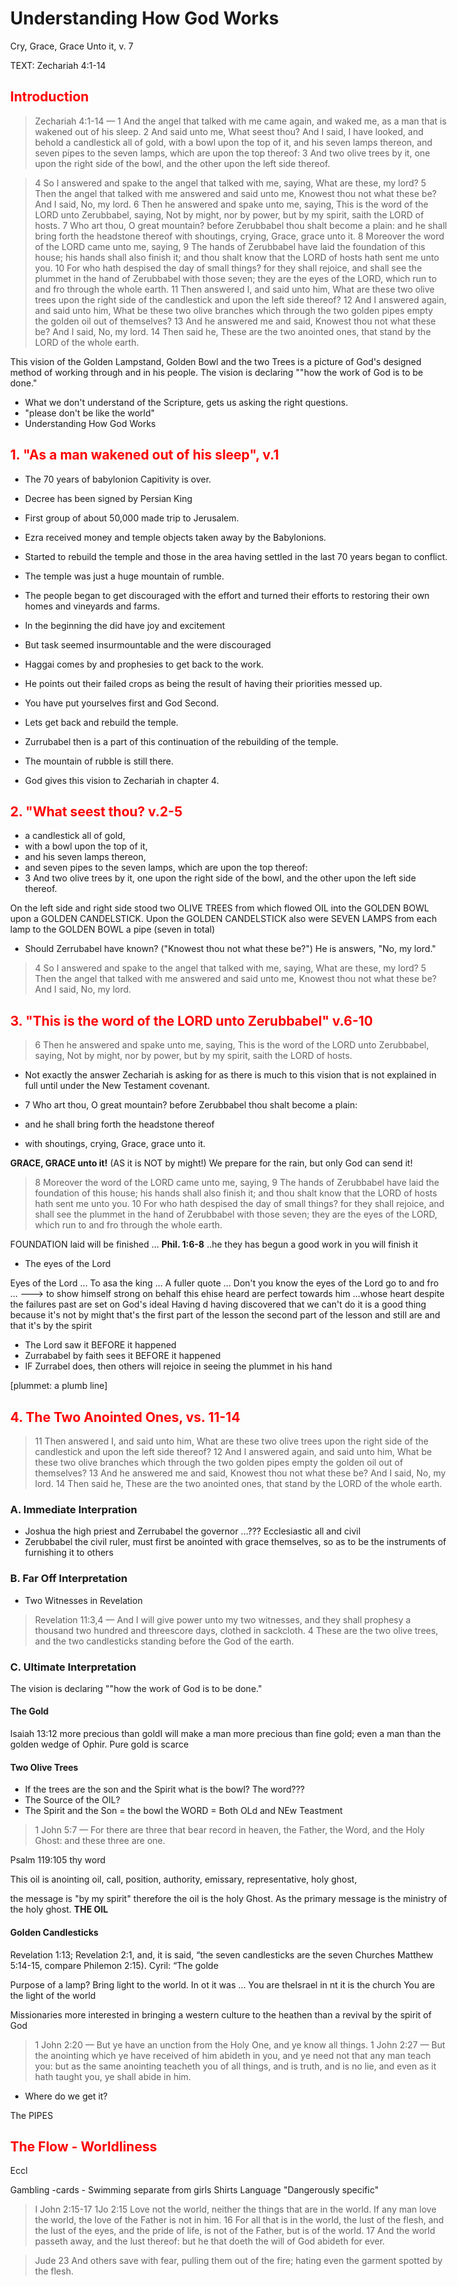 <style>body {max-width:700px;} h2 {color:red;}</style>

# Understanding How God Works

Cry, Grace, Grace Unto it, v. 7

TEXT: Zechariah 4:1-14

## Introduction

> Zechariah 4:1-14 &mdash; 1 And the angel that talked with me came again, and waked me, as a man that is wakened out of his sleep. 2 And said unto me, What seest thou? And I said, I have looked, and behold a candlestick all of gold, with a bowl upon the top of it, and his seven lamps thereon, and seven pipes to the seven lamps, which are upon the top thereof: 3 And two olive trees by it, one upon the right side of the bowl, and the other upon the left side thereof. 

> 4 So I answered and spake to the angel that talked with me, saying, What are these, my lord? 5 Then the angel that talked with me answered and said unto me, Knowest thou not what these be? And I said, No, my lord. 6 Then he answered and spake unto me, saying, This is the word of the LORD unto Zerubbabel, saying, Not by might, nor by power, but by my spirit, saith the LORD of hosts. 7 Who art thou, O great mountain? before Zerubbabel thou shalt become a plain: and he shall bring forth the headstone thereof with shoutings, crying, Grace, grace unto it. 8 Moreover the word of the LORD came unto me, saying, 9 The hands of Zerubbabel have laid the foundation of this house; his hands shall also finish it; and thou shalt know that the LORD of hosts hath sent me unto you. 10 For who hath despised the day of small things? for they shall rejoice, and shall see the plummet in the hand of Zerubbabel with those seven; they are the eyes of the LORD, which run to and fro through the whole earth. 11 Then answered I, and said unto him, What are these two olive trees upon the right side of the candlestick and upon the left side thereof? 12 And I answered again, and said unto him, What be these two olive branches which through the two golden pipes empty the golden oil out of themselves? 13 And he answered me and said, Knowest thou not what these be? And I said, No, my lord. 14 Then said he, These are the two anointed ones, that stand by the LORD of the whole earth.

This vision of the Golden Lampstand, Golden Bowl and the two Trees is a picture of God's designed method of working through and in his people. The vision is declaring ""how the work of God is to be done."

- What we don't understand of the Scripture, gets us asking the right questions.
- "please don't be like the world"
- Understanding How God Works

## 1. "As a man wakened out of his sleep", v.1

- The 70 years of babylonion Capitivity is over. 
- Decree has been signed by Persian King
- First group of about 50,000 made trip to Jerusalem.
- Ezra received money and temple objects taken away by the Babylonions.
- Started to rebuild the temple and those in the area having settled in the last 70 years began to conflict.
- The temple was just a huge mountain of rumble.
- The people began to get discouraged with the effort and turned their efforts to restoring their own homes and vineyards and farms.
- In the beginning the did have joy and excitement
- But task seemed insurmountable and the were discouraged

- Haggai comes by and prophesies to get back to the work.
- He points out their failed crops as being the result of having their priorities messed up.
- You have put yourselves first and God Second.
- Lets get back and rebuild the temple.
- Zurrubabel then is a part of this continuation of the rebuilding of the temple.

- The mountain of rubble is still there.
- God gives this vision to Zechariah in chapter 4.

## 2.  "What seest thou? v.2-5

- a candlestick all of gold, 
- with a bowl upon the top of it, 
- and his seven lamps thereon, 
- and seven pipes to the seven lamps, which are upon the top thereof: 
- 3 And two olive trees by it, one upon the right side of the bowl, and the other upon the left side thereof. 

On the left side and right side stood two OLIVE TREES from which flowed OIL into the GOLDEN BOWL upon a GOLDEN CANDELSTICK. Upon the GOLDEN CANDELSTICK also were SEVEN LAMPS from each lamp to the GOLDEN BOWL a pipe (seven in total)

- Should Zerrubabel have known? ("Knowest thou not what these be?") He is answers, "No, my lord."

> 4 So I answered and spake to the angel that talked with me, saying, What are these, my lord? 5 Then the angel that talked with me answered and said unto me, Knowest thou not what these be? And I said, No, my lord.

## 3. "This is the word of the LORD unto Zerubbabel" v.6-10

 > 6 Then he answered and spake unto me, saying, This is the word of the LORD unto Zerubbabel, saying, Not by might, nor by power, but by my spirit, saith the LORD of hosts. 

- Not exactly the answer Zechariah is asking for as there is much to this vision that is not explained in full until under the New Testament covenant.

-  7 Who art thou, O great mountain? before Zerubbabel thou shalt become a plain: 

- and he shall bring forth the headstone thereof 

- with shoutings, crying, Grace, grace unto it. 

**GRACE, GRACE unto it!** (AS it is NOT by might!)
We prepare for the rain, but only God can send it!

> 8 Moreover the word of the LORD came unto me, saying, 9 The hands of Zerubbabel have laid the foundation of this house; his hands shall also finish it; and thou shalt know that the LORD of hosts hath sent me unto you. 10 For who hath despised the day of small things? for they shall rejoice, and shall see the plummet in the hand of Zerubbabel with those seven; they are the eyes of the LORD, which run to and fro through the whole earth.

FOUNDATION laid will be finished ... **Phil. 1:6-8** ..he they has begun a good work in you will finish it

- The eyes of the Lord

Eyes of the Lord ... To asa the king ... A fuller quote ... Don't you know the eyes of the Lord go to and fro ... ---> to show himself strong on behalf this ehise heard are perfect towards him ...whose heart despite the failures past are set on God's ideal
Having d having discovered that we can't do it is a good thing because it's not by might that's the first part of the lesson the second part of the lesson and still are and that it's by the spirit

- The Lord saw it BEFORE it happened
- Zurrababel by faith sees it BEFORE it happened
- IF Zurrabel does, then others will rejoice in seeing the plummet in his hand

[plummet: a plumb line]

## 4. The Two Anointed Ones, vs. 11-14

> 11 Then answered I, and said unto him, What are these two olive trees upon the right side of the candlestick and upon the left side thereof? 12 And I answered again, and said unto him, What be these two olive branches which through the two golden pipes empty the golden oil out of themselves? 13 And he answered me and said, Knowest thou not what these be? And I said, No, my lord. 14 Then said he, These are the two anointed ones, that stand by the LORD of the whole earth.

### A. Immediate Interpration

- Joshua the high priest and Zerrubabel the governor ...??? Ecclesiastic all and civil
- Zerubbabel the civil ruler, must first be anointed with grace themselves, so as to be the instruments of furnishing it to others 

### B. Far Off Interpretation

- Two Witnesses  in Revelation

> Revelation 11:3,4 &mdash; And I will give power unto my two witnesses, and they shall prophesy a thousand two hundred and threescore days, clothed in sackcloth. 4 These are the two olive trees, and the two candlesticks standing before the God of the earth.

### C. Ultimate Interpretation

The vision is declaring ""how the work of God is to be done."

#### The Gold

Isaiah 13:12 more precious than goldI will make a man more precious than fine gold; even a man than the golden wedge of Ophir.
Pure gold is scarce

#### Two Olive Trees
- If the trees are the son and the Spirit what is the bowl? The word???
- The Source of the OIL?
- The Spirit and the Son = the bowl the WORD = Both OLd and NEw Teastment

> 1 John 5:7 &mdash; For there are three that bear record in heaven, the Father, the Word, and the Holy Ghost: and these three are one.


Psalm 119:105 thy word

This oil is anointing oil, call, position, authority, emissary, representative, holy ghost,

the message is "by my spirit" therefore the oil is the holy Ghost. As the primary message is the ministry of the holy ghost. **THE OIL**

#### Golden Candlesticks

Revelation 1:13; Revelation 2:1, and, it is said, “the seven candlesticks are the seven Churches
Matthew 5:14-15, compare Philemon 2:15). Cyril: “The golde

Purpose of a lamp? Bring light to the world. In ot it was ... You are theIsrael in nt it is the church
You are the light of the world

Missionaries more interested in bringing a western culture to the heathen than a revival by the spirit of God

> 1 John 2:20 &mdash; But ye have an unction from the Holy One, and ye know all things.
> 1 John 2:27 &mdash;  But the anointing which ye have received of him abideth in you, and ye need not that any man teach you: but as the same anointing teacheth you of all things, and is truth, and is no lie, and even as it hath taught you, ye shall abide in him.

- Where do we get it?

The PIPES

## The Flow - Worldliness

Eccl

Gambling -cards -
Swimming separate from girls
Shirts
Language
"Dangerously specific"


> I John 2:15-17 1Jo 2:15 Love not the world, neither the things that are in the world. If any man love the world, the love of the Father is not in him.
 16 For all that is in the world, the lust of the flesh, and the lust of the eyes, and the pride of life, is not of the Father, but is of the world.
 17 And the world passeth away, and the lust thereof: but he that doeth the will of God abideth for ever.

> Jude 23 And others save with fear, pulling them out of the fire; hating even the garment spotted by the flesh.